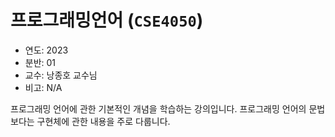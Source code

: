 # 프로그래밍언어 (`CSE4050`)

* 연도: 2023
* 분반: 01
* 교수: 낭종호 교수님
* 비고: N/A

프로그래밍 언어에 관한 기본적인 개념을 학습하는 강의입니다. 프로그래밍 언어의
문법보다는 구현체에 관한 내용을 주로 다룹니다.
